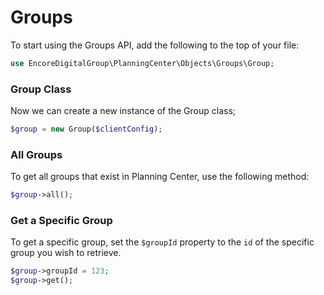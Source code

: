 # Groups

To start using the Groups API, add the following to the top of your file:

```php
use EncoreDigitalGroup\PlanningCenter\Objects\Groups\Group;
```

### Group Class

Now we can create a new instance of the Group class;

```php
$group = new Group($clientConfig);
```

### All Groups

To get all groups that exist in Planning Center, use the following method:

```php
$group->all();
```

### Get a Specific Group

To get a specific group, set the  ```$groupId``` property to the ```id``` of the specific group you wish to retrieve.

```php
$group->groupId = 123;
$group->get();
```